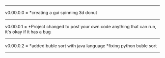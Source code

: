 -------------------------------------------------
v0.00.0.0 = 
*creating a gui spinning 3d donut


-------------------------------------------------
v0.00.0.1 = 
*Project changed to post your own code anything that can run, it's okay if it has a bug


-------------------------------------------------
v0.00.0.2 = 
*added buble sort with java language
*fixing python buble sort

-------------------------------------------------

